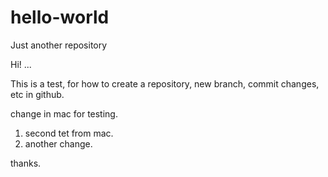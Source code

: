 # hello-world
Just another repository

Hi! ...

This is a test, for how to create a repository, new branch, commit changes, etc in github.


change in mac for testing.
1. second tet from mac.
1. another change.



thanks.
